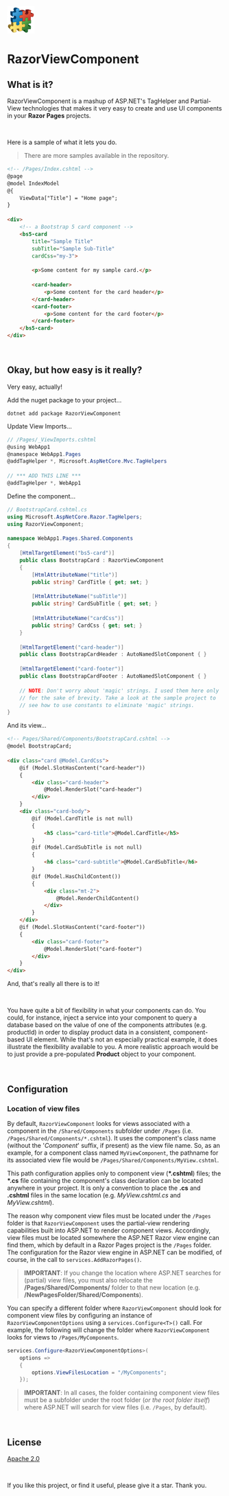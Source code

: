 ﻿<img src="Logo.png" alt="project icon" />

# RazorViewComponent

## What is it?

RazorViewComponent is a mashup of ASP.NET's TagHelper and Partial-View technologies that makes it very easy to create and use UI components in your __Razor Pages__ projects.

<br>

Here is a sample of what it lets you do.

> There are more samples available in the repository.

```HTML
<!-- /Pages/Index.cshtml -->
@page
@model IndexModel
@{
	ViewData["Title"] = "Home page";
}

<div>
	<!-- a Bootstrap 5 card component -->
	<bs5-card 
		title="Sample Title" 
		subTitle="Sample Sub-Title"
		cardCss="my-3">

		<p>Some content for my sample card.</p>

		<card-header>
			<p>Some content for the card header</p>
		</card-header>
		<card-footer>
			<p>Some content for the card footer</p>
		</card-footer>
	</bs5-card>
</div>
```

<br>

## Okay, but how easy is it really?

Very easy, actually!

Add the nuget package to your project...
```
dotnet add package RazorViewComponent
```

Update View Imports...

```C#
// /Pages/_ViewImports.cshtml
@using WebApp1
@namespace WebApp1.Pages
@addTagHelper *, Microsoft.AspNetCore.Mvc.TagHelpers

// *** ADD THIS LINE ***
@addTagHelper *, WebApp1
```

Define the component...

```C#
// BootstrapCard.cshtml.cs
using Microsoft.AspNetCore.Razor.TagHelpers;
using RazorViewComponent;

namespace WebApp1.Pages.Shared.Components
{
	[HtmlTargetElement("bs5-card")]
	public class BootstrapCard : RazorViewComponent
	{
		[HtmlAttributeName("title")]
		public string? CardTitle { get; set; }

		[HtmlAttributeName("subTitle")]
		public string? CardSubTitle { get; set; }

		[HtmlAttributeName("cardCss")]
		public string? CardCss { get; set; }
	}

	[HtmlTargetElement("card-header")]
	public class BootstrapCardHeader : AutoNamedSlotComponent { }

	[HtmlTargetElement("card-footer")]
	public class BootstrapCardFooter : AutoNamedSlotComponent { }

	// NOTE: Don't worry about 'magic' strings. I used them here only 
	// for the sake of brevity. Take a look at the sample project to 
	// see how to use constants to eliminate 'magic' strings.
}
```

And its view...

```HTML
<!-- Pages/Shared/Components/BootstrapCard.cshtml -->
@model BootstrapCard;

<div class="card @Model.CardCss">
	@if (Model.SlotHasContent("card-header"))
	{
		<div class="card-header">
			@Model.RenderSlot("card-header")
		</div>
	}
	<div class="card-body">
		@if (Model.CardTitle is not null)
		{
			<h5 class="card-title">@Model.CardTitle</h5>
		}
		@if (Model.CardSubTitle is not null)
		{
			<h6 class="card-subtitle">@Model.CardSubTitle</h6>
		}
		@if (Model.HasChildContent())
		{
			<div class="mt-2">
				@Model.RenderChildContent()
			</div>
		}
	</div>
	@if (Model.SlotHasContent("card-footer"))
	{
		<div class="card-footer">
			@Model.RenderSlot("card-footer")
		</div>
	}
</div>
```
And, that's really all there is to it!

<br>

You have quite a bit of flexibility in what your components can do. You could, for instance, inject a service into your component to query a database based on the value of one of the components attributes (e.g. productId) in order to display product data in a consistent, component-based UI element. While that's not an especially practical example, it does illustrate the flexibility available to you. A more realistic approach would be to just provide a pre-populated __Product__ object to your component.

<br>

## Configuration

### Location of view files

By default, `RazorViewComponent` looks for views associated with a component in the `/Shared/Components` subfolder under `/Pages` (i.e. `/Pages/Shared/Components/*.cshtml`). It uses the component's class name (without the '*Component*' suffix, if present) as the view file name. So, as an example, for a component class named `MyViewComponent`, the pathname for its associated view file would be `/Pages/Shared/Components/MyView.cshtml`. 

This path configuration applies only to component view (__*.cshtml__) files; the __*.cs__ file containing the component's class declaration can be located anywhere in your project. It is only a convention to place the __.cs__ and __.cshtml__ files in the same location (e.g. *MyView.cshtml.cs* and *MyView.cshtml*).

The reason why component view files must be located under the `/Pages` folder is that `RazorViewComponent` uses the partial-view rendering capabilities built into ASP.NET to render component views. 
Accordingly, view files must be located somewhere the ASP.NET Razor view engine can find them, which by default in a Razor Pages project is the `/Pages` folder. The configuration for the Razor view engine in ASP.NET can be modified, of course, in the call to `services.AddRazorPages()`.

> __IMPORTANT__: If you change the location where ASP.NET searches for (partial) view files, you must also relocate the __/Pages/Shared/Components/__ folder to that new location (e.g. __/NewPagesFolder/Shared/Components__).

You can specify a different folder where `RazorViewComponent` should look for component view files by configuring an instance of `RazorViewComponentOptions` using a `services.Configure<T>()` call. 
For example, the following will change the folder where `RazorViewComponent` looks for views to `/Pages/MyComponents`.

```C#
services.Configure<RazorViewComponentOptions>(
	options =>
	{
		options.ViewFilesLocation = "/MyComponents";
	});
```

> __IMPORTANT__: In all cases, the folder containing component view files must be a subfolder under the root folder (*or the root folder itself*) where ASP.NET will search for view files (i.e. `/Pages`, by default).


<br/>

## License

[Apache 2.0](https://github.com/ZarehD/RazorViewComponent/blob/master/LICENSE)

<br/>

If you like this project, or find it useful, please give it a star. Thank you.
